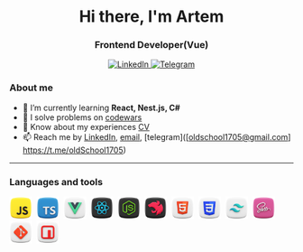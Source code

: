 <div id="header" align="center">
    <h1>Hi there, I'm  Artem </h1>
    <h3>Frontend Developer(Vue)</h3>
</div>

<div id="socials" align="center">
    <a target="_blank" href="https://www.linkedin.com/in/artem-zubkov-56b1281a6/">
    <img src="https://img.shields.io/badge/LinkedIn-blue?style=for-the-badge&logo=linkedin&logoColor=white" alt="LinkedIn"/>
  </a>
  <a target="_blank" href="https://t.me/oldSchool1705">
    <img src="https://img.shields.io/badge/Telegram-blue?style=for-the-badge&logo=telegram&logoColor=white" alt="Telegram"/>
  </a>
</div>

### About me
- 🌱 I’m currently learning **React, Nest.js, C#**
- 📝 I solve problems on [codewars](https://www.codewars.com/users/OldSchool1705/badges/large)
- 📄 Know about my experiences [CV](https://drive.google.com/file/d/1AwEhdfWe8KpzpMiNRKP6NwyXBapJ_-re/view?usp=sharing)
- 📫 Reach me by [LinkedIn](https://www.linkedin.com/in/artem-zubkov-56b1281a6/), [email](oldschool1705@gmail.com), [telegram]([oldschool1705@gmail.com] https://t.me/oldSchool1705)

---

### Languages and tools

<img src="/src/js.png" title="js" width="40" height="40"/>&nbsp;
<img src="/src/typescript.png" title="js" width="40" height="40"/>&nbsp;
<img src="/src/vue.png" title="vue" width="40" height="40"/>&nbsp;
<img src="/src/react.png" title="react" width="40" height="40"/>&nbsp;
<img src="/src//nodejs.png" title="node" width="40" height="40"/>&nbsp;
<img src="/src/nestjs.png" title="nest" width="40" height="40"/>&nbsp;
<img src="/src//html.png" title="html" width="40" height="40"/>&nbsp;
<img src="/src/css.png" title="css" width="40" height="40"/>&nbsp;
<img src="/src/tailwind.png" title="tailwind" width="40" height="40"/>&nbsp;
<img src="/src/sass.png" title="tailwind" width="40" height="40"/>&nbsp;
<img src="/src/git.png" title="git" width="40" height="40"/>&nbsp;
<img src="/src/npm.png" title="npm" width="40" height="40"/>&nbsp;


<!-- ### My stat

<div id="stat" align="center">
    <img src="https://github-profile-summary-cards.vercel.app/api/cards/profile-details?username=vn7n24fzkq&theme=github_dark" alt=""/>
    <img src="https://github-profile-summary-cards.vercel.app/api/cards/most-commit-language?username=vn7n24fzkq&theme=github_dark" alt=""/>
     <img src="https://github-profile-summary-cards.vercel.app/api/cards/stats?username=vn7n24fzkq&theme=github_dark" alt=""/>
</div>

--- -->

